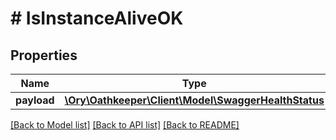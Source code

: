 # # IsInstanceAliveOK

## Properties

Name | Type | Description | Notes
------------ | ------------- | ------------- | -------------
**payload** | [**\Ory\Oathkeeper\Client\Model\SwaggerHealthStatus**](SwaggerHealthStatus.md) |  | [optional]

[[Back to Model list]](../../README.md#models) [[Back to API list]](../../README.md#endpoints) [[Back to README]](../../README.md)
